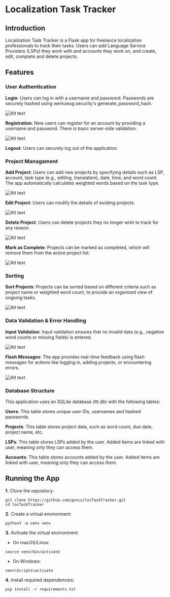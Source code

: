 # Localization Task Tracker

## Introduction

Localization Task Tracker is a Flask app for freelance localization professionals to track their tasks. Users can add Language Service Providers (LSPs) they work with and accounts they work on, and create, edit, complete and delete projects.

## Features

### User Authentication

**Login**: Users can log in with a username and password. Passwords are securely hashed using werkzeug.security's generate_password_hash.

![Alt text](assets/login.png)

**Registration**: New users can register for an account by providing a username and password. There is basic server-side validation.

![Alt text](assets/register.png)

**Logout**: Users can securely log out of the application.

### Project Managament

**Add Project**: Users can add new projects by specifying details such as LSP, account, task type (e.g., editing, translation), date, time, and word count. The app automatically calculates weighted words based on the task type.

![Alt text](assets/add_project.png)

**Edit Project**: Users can modify the details of existing projects.

![Alt text](assets/edit_project.png)

**Delete Project**: Users can delete projects they no longer wish to track for any reason.

![Alt text](assets/delete_project.png)

**Mark as Complete**: Projects can be marked as completed, which will remove them from the active project list.

![Alt text](assets/complete_project.png)

### Sorting

**Sort Projects**: Projects can be sorted based on different criteria such as project name or weighted word count, to provide an organized view of ongoing tasks.

![Alt text](assets/index.png)

### Data Validation & Error Handling

**Input Validation**: Input validation ensures that no invalid data (e.g., negative word counts or missing fields) is entered.

![Alt text](assets/validation.png)

**Flash Messages**: The app provides real-time feedback using flash messages for actions like logging in, adding projects, or encountering errors.

![Alt text](assets/flash.png)

### Database Structure

This application uses an SQLite database (ltt.db) with the following tables:

**Users**: This table stores unique user IDs, usernames and hashed passwords.

**Projects**: This table stores project data, such as word count, due date, project name, etc.

**LSPs**: This table stores LSPs added by the user. Added items are linked with user, meaning only they can access them.

**Accounts**: This table stores accounts added by the user. Added items are linked with user, meaning only they can access them.

## Running the App

**1.** Clone the repository:

```
git clone https://github.com/goncu/locTaskTracker.git
cd locTaskTracker
```

**2.** Create a virtual environment:

```
python3 -m venv venv
```

**3.** Activate the virtual environment:

- On macOS/Linux:

```
source venv/bin/activate
```

- On Windows:

```
venv\Scripts\activate
```

**4.** Install required dependencies:

```
pip install -r requirements.txt
```
